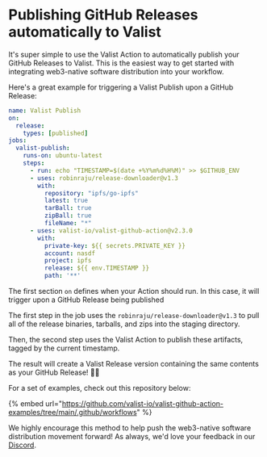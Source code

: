 # Publishing GitHub Releases automatically to Valist

It's super simple to use the Valist Action to automatically publish your GitHub Releases to Valist. This is the easiest way to get started with integrating web3-native software distribution into your workflow.

Here's a great example for triggering a Valist Publish upon a GitHub Release:

```yaml
name: Valist Publish
on:
  release:
    types: [published]
jobs:
  valist-publish:
    runs-on: ubuntu-latest
    steps:
      - run: echo "TIMESTAMP=$(date +%Y%m%d%H%M)" >> $GITHUB_ENV
      - uses: robinraju/release-downloader@v1.3
        with:
          repository: "ipfs/go-ipfs"
          latest: true
          tarBall: true
          zipBall: true
          fileName: "*"
      - uses: valist-io/valist-github-action@v2.3.0
        with:
          private-key: ${{ secrets.PRIVATE_KEY }}
          account: nasdf
          project: ipfs
          release: ${{ env.TIMESTAMP }}
          path: '**'
```

The first section `on` defines when your Action should run. In this case, it will trigger upon a GitHub Release being published

The first step in the job uses the `robinraju/release-downloader@v1.3` to pull all of the release binaries, tarballs, and zips into the staging directory.

Then, the second step uses the Valist Action to publish these artifacts, tagged by the current timestamp.

The result will create a Valist Release version containing the same contents as your GitHub Release! 🥳🎉

For a set of examples, check out this repository below:

{% embed url="https://github.com/valist-io/valist-github-action-examples/tree/main/.github/workflows" %}

We highly encourage this method to help push the web3-native software distribution movement forward! As always, we'd love your feedback in our [Discord](https://valist.io/discord).
